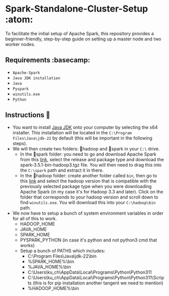 # Spark-Standalone-Cluster-Setup :atom:
To facilitate the initial setup of Apache Spark, this repository provides a beginner-friendly, step-by-step guide on setting up a master node and two worker nodes. 

## Requirements :basecamp:
* `Apache-Spark`
* `Java JDK installation`
* `Java`
* `Pyspark`
* `winutils.exe`
* `Python`

## Instructions :page_with_curl:
* You want to install [Java JDK](https://www.oracle.com/java/technologies/downloads/#jdk22-windows) onto your computer by selecting the x64 installer. This installation will be located in the `C:\Program Files\Java\jdk-22` by default (this will be important in the following steps).
* We will then create two folders: :file_folder:hadoop and :file_folder:spark in your `C:\` drive.
  * In the :file_folder:spark folder: you need to go and download Apache Spark from this [link](https://spark.apache.org/downloads.html), select the release and package type and download the spark-3.5.1-bin-hadoop3.tgz file. You will then need to drag this into the `C:\spark` path and extract it in there.
  * In the :file_folder:hadoop folder: create another folder called `bin`, then go to this [link](https://github.com/cdarlint/winutils) and select the hadoop version that is compatible with the previously selected package type when you were downloading Apache Spark (in my case it's for Hadoop 3.3 and later). Click on the folder that corresponds to your hadoop version and scroll down to find `winutils.exe`. You will download this into your `C:\hadoop\bin` path.
* We now have to setup a bunch of system environment variables in order for all of this to work.
  * HADOOP_HOME
  * JAVA_HOME
  * SPARK_HOME
  * PYSPARK_PYTHON (in case it's python and not python3 cmd that works)
  * Setup a bunch of PATHS which includes:
    * C:\Program Files\Java\jdk-22\bin
    * %SPARK_HOME%\bin
    * %JAVA_HOME%\bin
    * C:\Users\ku_ch\AppData\Local\Programs\Python\Python311
    * C:\Users\ku_ch\AppData\Local\Programs\Python\Python311\Scripts (this is for pip installation another tangent we need to mention)
    * %HADOOP_HOME%\bin
